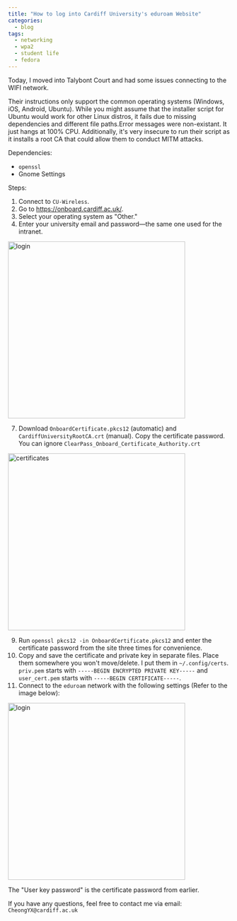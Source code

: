 ```yaml
---
title: "How to log into Cardiff University's eduroam Website"
categories:
  - blog
tags:
  - networking
  - wpa2
  - student life
  - fedora
---
```

Today, I moved into Talybont Court and had some issues connecting to the WIFI network.

Their instructions only support the common operating systems (Windows, iOS, Android, Ubuntu). While you might assume that the installer script for Ubuntu would work for other Linux distros, it fails due to missing dependencies and different file paths.Error messages were non-existant. It just hangs at 100% CPU.
Additionally, it's very insecure to run their script as it installs a root CA that could allow them to conduct MITM attacks.

Dependencies:
- `openssl`
- Gnome Settings

Steps:
1. Connect to `CU-Wireless`.
2. Go to https://onboard.cardiff.ac.uk/.
3. Select your operating system as "Other."
5. Enter your university email and password—the same one used for the intranet.
<img src="https://github.com/acheong08/blog/assets/36258159/f5b3a440-ab46-49aa-8632-78d3e7ca08e4" alt="login" width="400"/>

7. Download `OnboardCertificate.pkcs12` (automatic) and `CardiffUniversityRootCA.crt` (manual). Copy the certificate password. You can ignore `ClearPass_Onboard_Certificate_Authority.crt`
<img src="https://github.com/acheong08/blog/assets/36258159/031f3057-f78e-4bb6-bb88-83352637c231" alt="certificates" width="400"/>

9. Run `openssl pkcs12 -in OnboardCertificate.pkcs12` and enter the certificate password from the site three times for convenience.
10. Copy and save the certificate and private key in separate files. Place them somewhere you won't move/delete. I put them in `~/.config/certs`. `priv.pem` starts with `-----BEGIN ENCRYPTED PRIVATE KEY-----` and `user_cert.pem` starts with `-----BEGIN CERTIFICATE-----`.
11. Connect to the `eduroam` network with the following settings (Refer to the image below):
<img src="https://github.com/acheong08/blog/assets/36258159/4dd0866c-e467-4f89-844d-98d90b20d624" alt="login" width="400"/>

The "User key password" is the certificate password from earlier.

If you have any questions, feel free to contact me via email: `CheongYX@cardiff.ac.uk`
